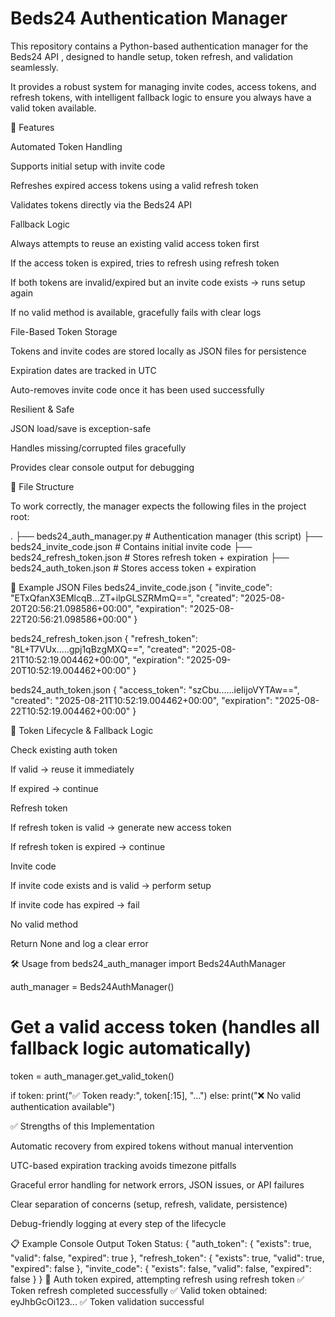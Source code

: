# Beds24 Authentication Manager

This repository contains a Python-based authentication manager for the Beds24 API
, designed to handle setup, token refresh, and validation seamlessly.

It provides a robust system for managing invite codes, access tokens, and refresh tokens, with intelligent fallback logic to ensure you always have a valid token available.

🚀 Features

Automated Token Handling

Supports initial setup with invite code

Refreshes expired access tokens using a valid refresh token

Validates tokens directly via the Beds24 API

Fallback Logic

Always attempts to reuse an existing valid access token first

If the access token is expired, tries to refresh using refresh token

If both tokens are invalid/expired but an invite code exists → runs setup again

If no valid method is available, gracefully fails with clear logs

File-Based Token Storage

Tokens and invite codes are stored locally as JSON files for persistence

Expiration dates are tracked in UTC

Auto-removes invite code once it has been used successfully

Resilient & Safe

JSON load/save is exception-safe

Handles missing/corrupted files gracefully

Provides clear console output for debugging

📂 File Structure

To work correctly, the manager expects the following files in the project root:

.
├── beds24_auth_manager.py        # Authentication manager (this script)
├── beds24_invite_code.json       # Contains initial invite code
├── beds24_refresh_token.json     # Stores refresh token + expiration
├── beds24_auth_token.json        # Stores access token + expiration

🔑 Example JSON Files
beds24_invite_code.json
{
  "invite_code": "ETxQfanX3EMlcqB...ZT+ilpGLSZRMmQ==",
  "created": "2025-08-20T20:56:21.098586+00:00",
  "expiration": "2025-08-22T20:56:21.098586+00:00"
}

beds24_refresh_token.json
{
  "refresh_token": "8L+T7VUx.....gpj1qBzgMXQ==",
  "created": "2025-08-21T10:52:19.004462+00:00",
  "expiration": "2025-09-20T10:52:19.004462+00:00"
}

beds24_auth_token.json
{
  "access_token": "szCbu......ieIijoVYTAw==",
  "created": "2025-08-21T10:52:19.004462+00:00",
  "expiration": "2025-08-22T10:52:19.004462+00:00"
}

🔁 Token Lifecycle & Fallback Logic

Check existing auth token

If valid → reuse it immediately

If expired → continue

Refresh token

If refresh token is valid → generate new access token

If refresh token is expired → continue

Invite code

If invite code exists and is valid → perform setup

If invite code has expired → fail

No valid method

Return None and log a clear error

🛠 Usage
from beds24_auth_manager import Beds24AuthManager

auth_manager = Beds24AuthManager()

# Get a valid access token (handles all fallback logic automatically)
token = auth_manager.get_valid_token()

if token:
    print("✅ Token ready:", token[:15], "...")
else:
    print("❌ No valid authentication available")

✅ Strengths of this Implementation

Automatic recovery from expired tokens without manual intervention

UTC-based expiration tracking avoids timezone pitfalls

Graceful error handling for network errors, JSON issues, or API failures

Clear separation of concerns (setup, refresh, validate, persistence)

Debug-friendly logging at every step of the lifecycle

📋 Example Console Output
Token Status: {
  "auth_token": { "exists": true, "valid": false, "expired": true },
  "refresh_token": { "exists": true, "valid": true, "expired": false },
  "invite_code": { "exists": false, "valid": false, "expired": false }
}
🔄 Auth token expired, attempting refresh using refresh token
✅ Token refresh completed successfully
✅ Valid token obtained: eyJhbGcOi123...
✅ Token validation successful
